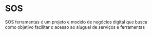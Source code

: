 # SOS
SOS ferramentas é um projeto e modelo de negócios digital que busca como objetivo facilitar o acesso ao aluguel de serviços e ferramentas 
